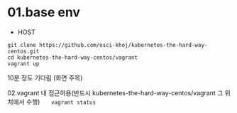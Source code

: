 01.base env
===========

- HOST

~~~
git clone https://github.com/osci-khoj/kubernetes-the-hard-way-centos.git
cd kubernetes-the-hard-way-centos/vagrant
vagrant up
~~~

10분 정도 기다림 (화면 주목)

02.vagrant 내 접근허용(반드시 kubernetes-the-hard-way-centos/vagrant 그 위치에서 수행)
 `   vagrant status`
 
